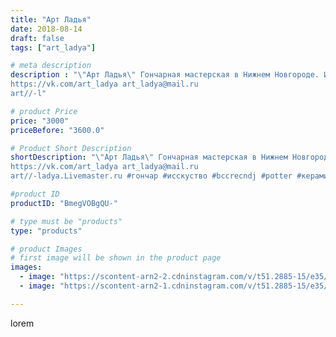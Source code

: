 ```yaml
---
title: "Арт Ладья"
date: 2018-08-14
draft: false
tags: ["art_ladya"]

# meta description
description : "\"Арт Ладья\" Гончарная мастерская в Нижнем Новгороде. Изготовление керамики и мастер//-классы по обучению. 
https://vk.com/art_ladya art_ladya@mail.ru 
art//-l"

# product Price
price: "3000"
priceBefore: "3600.0"

# Product Short Description
shortDescription: "\"Арт Ладья\" Гончарная мастерская в Нижнем Новгороде. Изготовление керамики и мастер//-классы по обучению. 
https://vk.com/art_ladya art_ladya@mail.ru 
art//-ladya.Livemaster.ru #гончар #исскуство #bccrecndj #potter #керамикадляинтерьера #керамикаручнаяработа #керамиканазаказ #handmade #посудаизглины #керамика #эксклюзивнаякерамика #painter #dishes #decor #ceramicar #nntoday #claygoods #restaurant #earthenware #ceramic #design #русскаяпечь #magic #гамаюн #ceramicart #магия #русскиесказки #clay #авторскаякерамика #lovestory"

#product ID
productID: "BmegVOBgQU-"

# type must be "products"
type: "products"

# product Images
# first image will be shown in the product page
images:
  - image: "https://scontent-arn2-2.cdninstagram.com/v/t51.2885-15/e35/40672289_2165964290342309_6190955977181757440_n.jpg?se=8&tp=1&_nc_ht=scontent-arn2-2.cdninstagram.com&_nc_cat=105&_nc_ohc=eKULJzRYvyEAX8u4Hij&ccb=7-4&oh=ef2f1338e7d3c1bf8ebbf1bed5e86d94&oe=6084F2EC&_nc_sid=83d603&ig_cache_key=MTg0NjA1NDY1MjMwNDcyMDMxMQ%3D%3D.2-ccb7-4"
  - image: "https://scontent-arn2-1.cdninstagram.com/v/t51.2885-15/e35/40251207_713819732290359_9062100808073478144_n.jpg?se=8&tp=1&_nc_ht=scontent-arn2-1.cdninstagram.com&_nc_cat=103&_nc_ohc=UP_sh7Y6B8gAX-T2bp4&ccb=7-4&oh=a957abb07e1ad4d00f1d415b09456d53&oe=608279A7&_nc_sid=83d603&ig_cache_key=MTg0NjA1NDY2MjQzODM0NjMyNg%3D%3D.2-ccb7-4"

---
```

lorem
